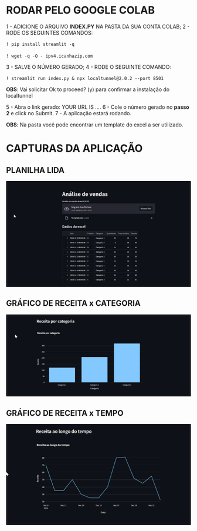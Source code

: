 # **RODAR PELO GOOGLE COLAB**

1 - ADICIONE O ARQUIVO **INDEX.PY** NA PASTA DA SUA CONTA COLAB;
2 - RODE OS SEGUINTES COMANDOS: 

    ! pip install streamlit -q
    
    ! wget -q -O - ipv4.icanhazip.com

3 - SALVE O NÚMERO GERADO;
4 - RODE O SEGUINTE COMANDO:

    ! streamlit run index.py & npx localtunnel@2.0.2 --port 8501

**OBS**: Vai solicitar Ok to proceed? (y) para confirmar a instalação do localtunnel

5 - Abra o link gerado: YOUR URL IS ....
6 - Cole o número gerado no **passo 2** e click no Submit.
7 - A aplicação estará rodando.

**OBS**: Na pasta você pode encontrar um template do excel a ser utilizado.

# CAPTURAS DA APLICAÇÃO 

## PLANILHA LIDA


![](https://github.com/Anderson-ds10/extensao/blob/main/img/Print1.png)


## GRÁFICO DE RECEITA x CATEGORIA 


![](https://github.com/Anderson-ds10/extensao/blob/main/img/Print2.png)


## GRÁFICO DE RECEITA x TEMPO


![](https://github.com/Anderson-ds10/extensao/blob/main/img/Print3.png)

